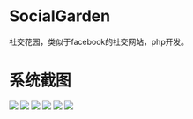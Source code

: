 # SocialGarden
社交花园，类似于facebook的社交网站，php开发。
# 系统截图
![](https://github.com/meiyingqishi/SocialGarden/raw/master/jietu/home.png)
![](https://github.com/meiyingqishi/SocialGarden/raw/master/jietu/register.png)
![](https://github.com/meiyingqishi/SocialGarden/raw/master/jietu/login.png)
![](https://github.com/meiyingqishi/SocialGarden/raw/master/jietu/comment.png)
![](https://github.com/meiyingqishi/SocialGarden/raw/master/jietu/selfsent.png)
![](https://github.com/meiyingqishi/SocialGarden/raw/master/jietu/account.png)
